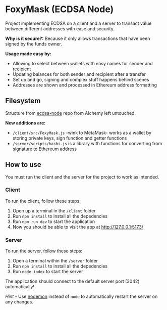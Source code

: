 # FoxyMask (ECDSA Node)

Project implementing ECDSA on a client and a server to transact value between different addresses with ease and security.

**Why is it secure?:** Because it only allows transactions that have been signed by the funds owner.

**Usage made easy by:**

- Allowing to select between wallets with easy names for sender and recipient
- Updating balances for both sender and recipient after a transfer
- Set up and go, signing and complex stuff happens behind scenes
- Addresses are shown and processed in Ethereum address formatting

## Filesystem

Structure from [ecdsa-node](https://github.com/alchemyplatform/ecdsa-node) repo from Alchemy left untouched.

**New additions are:**

- `/client/src/FoxyMask.js` -wink to MetaMask- works as a wallet by storing private keys, sign function and getter functions
- `/server/scripts/hashi.js` is a library with functions for converting from signature to Ethereum address

## How to use

You must run the client and the server for the project to work as intended.

### Client

To run the client, follow these steps:

1. Open up a terminal in the `/client` folder
2. Run `npm install` to install all the depedencies
3. Run `npm run dev` to start the application
4. Now you should be able to visit the app at http://127.0.0.1:5173/

### Server

To run the server, follow these steps:

1. Open a terminal within the `/server` folder
2. Run `npm install` to install all the depedencies
3. Run `node index` to start the server

The application should connect to the default server port (3042) automatically!

_Hint_ - Use [nodemon](https://www.npmjs.com/package/nodemon) instead of `node` to automatically restart the server on any changes.
